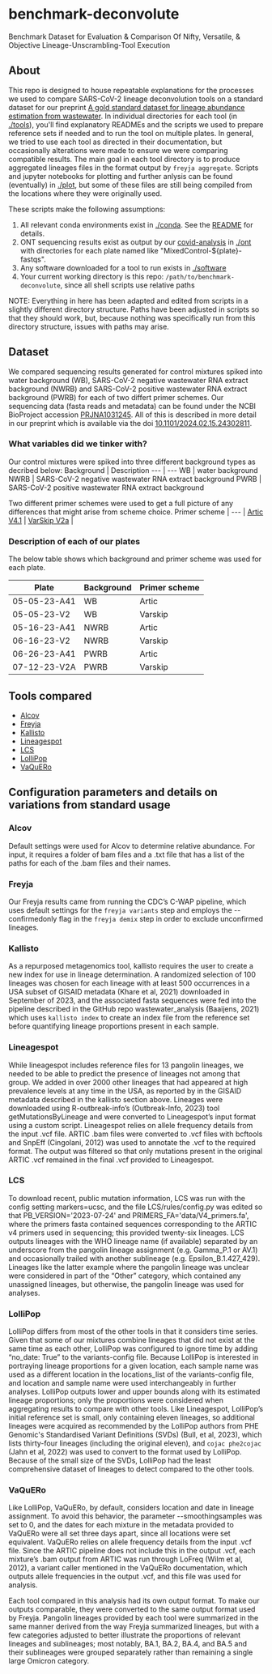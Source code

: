 # benchmark-deconvolute
Benchmark Dataset for Evaluation & Comparison Of Nifty, Versatile, & Objective Lineage-Unscrambling-Tool Execution

## About
This repo is designed to house repeatable explanations for the processes we used to compare SARS-CoV-2 lineage deconvolution tools on a standard dataset for our preprint [A gold standard dataset for lineage abundance estimation from wastewater](https://doi.org/10.1101/2024.02.15.24302811 "dio: 10.1101/2024.02.15.24302811"). In individual directories for each tool (in [./tools](./tools)), you'll find explanatory READMEs and the scripts we used to prepare reference sets if needed and to run the tool on multiple plates. In general, we tried to use each tool as directed in their documentation, but occasionally alterations were made to ensure we were comparing compatible results. The main goal in each tool directory is to produce aggregated lineages files in the format output by `freyja aggregate`. Scripts and jupyter notebooks for plotting and further anlysis can be found (eventually) in [./plot](./plot), but some of these files are still being compiled from the locations where they were originally used.

These scripts make the following assumptions:
1. All relevant conda environments exist in [./conda](./conda). See the [README](conda/README.md) for details.
2. ONT sequencing results exist as output by our [covid-analysis](https://github.com/enviro-lab/covid-analysis) in [./ont](./ont) with directories for each plate named like "MixedControl-${plate}-fastqs".
3. Any software downloaded for a tool to run exists in [./software](./software)
4. Your current working directory is this repo: `/path/to/benchmark-deconvolute`, since all shell scripts use relative paths

NOTE: Everything in here has been adapted and edited from scripts in a slightly different directory structure. Paths have been adjusted in scripts so that they should work, but, because nothing was specifically run from this directory structure, issues with paths may arise.

## Dataset
We compared sequencing results generated for control mixtures spiked into water background (WB), SARS-CoV-2 negative wastewater RNA extract background (NWRB) and SARS-CoV-2 positive wastewater RNA extract background (PWRB) for each of two differt primer schemes. Our sequencing data (fasta reads and metadata) can be found under the NCBI BioProject accession [PRJNA1031245](https://www.ncbi.nlm.nih.gov/bioproject/?term=PRJNA1031245). All of this is described in more detail in our preprint which is available via the doi [10.1101/2024.02.15.24302811](https://www.medrxiv.org/content/10.1101/2024.02.15.24302811v1.full).

### What variables did we tinker with?
Our control mixtures were spiked into three different background types as decribed below:
Background | Description
--- | ---
WB | water background
NWRB | SARS-CoV-2 negative wastewater RNA extract background
PWRB | SARS-CoV-2 positive wastewater RNA extract background

Two different primer schemes were used to get a full picture of any differences that might arise from scheme choice.
Primer scheme | 
--- | 
[Artic V4.1](https://github.com/joshquick/artic-ncov2019/tree/master/primer_schemes/nCoV-2019/V4.1) |
[VarSkip V2a](https://github.com/nebiolabs/VarSkip/tree/main/schemes/NEB_VarSkip/V2a) |

### Description of each of our plates

The below table shows which background and primer scheme was used for each plate.

Plate | Background | Primer scheme
--- | --- | ---
05-05-23-A41 | WB | Artic
05-05-23-V2 | WB | Varskip
05-16-23-A41 | NWRB | Artic
06-16-23-V2 | NWRB | Varskip
06-26-23-A41 | PWRB | Artic
07-12-23-V2A | PWRB | Varskip

## Tools compared
* [Alcov](https://github.com/Ellmen/alcov)
* [Freyja](https://github.com/andersen-lab/Freyja)
* [Kallisto](https://github.com/pachterlab/kallisto)
* [Lineagespot](https://github.com/npechl/lineagespot)
* [LCS](https://github.com/rvalieris/LCS)
* [LolliPop](https://github.com/cbg-ethz/lollipop)
* [VaQuERo](https://github.com/fabou-uobaf/VaQuERo)

## Configuration parameters and details on variations from standard usage
### Alcov
Default settings were used for Alcov to determine relative abundance. For input, it requires a folder of bam files and a .txt file that has a list of the paths for each of the .bam files and their names.
### Freyja
Our Freyja results came from running the CDC’s C-WAP pipeline, which uses default settings for the `freyja variants` step and employs the --confirmedonly flag in the `freyja demix` step in order to exclude unconfirmed lineages.
### Kallisto
As a repurposed metagenomics tool, kallisto requires the user to create a new index for use in lineage determination. A randomized selection of 100 lineages was chosen for each lineage with at least 500 occurrences in a USA subset of GISAID metadata (Khare et al, 2021) downloaded in September of 2023, and the associated fasta sequences were fed into the pipeline described in the GitHub repo wastewater_analysis (Baaijens, 2021) which uses `kallisto index` to create an index file from the reference set before quantifying lineage proportions present in each sample.
### Lineagespot
While lineagespot includes reference files for 13 pangolin lineages, we needed to be able to predict the presence of lineages not among that group. We added in over 2000 other lineages that had appeared at high prevalence levels at any time in the USA, as reported by in the GISAID metadata described in the kallisto section above. Lineages were downloaded using R-outbreak-info’s (Outbreak-Info, 2023) tool getMutationsByLineage and were converted to Lineagespot’s input format using a custom script. Lineagespot relies on allele frequency details from the input .vcf file. ARTIC .bam files were converted to .vcf files with bcftools and SnpEff (Cingolani, 2012) was used to annotate the .vcf to the required format. The output was filtered so that only mutations present in the original ARTIC .vcf remained in the final .vcf provided to Lineagespot. 
### LCS
To download recent, public mutation information, LCS was run with the config setting markers=ucsc, and the file LCS/rules/config.py was edited so that PB_VERSION='2023-07-24' and PRIMERS_FA='data/V4_primers.fa', where the primers fasta contained sequences corresponding to the ARTIC v4 primers used in sequencing; this provided twenty-six lineages. LCS outputs lineages with the WHO lineage name (if available) separated by an underscore from the pangolin lineage assignment (e.g. Gamma_P.1 or AV.1) and occasionally trailed with another sublineage (e.g. Epsilon_B.1.427_429). Lineages like the latter example where the pangolin lineage was unclear were considered in part of the “Other” category, which contained any unassigned lineages, but otherwise, the pangolin lineage was used for analyses.
### LolliPop
LolliPop differs from most of the other tools in that it considers time series. Given that some of our mixtures combine lineages that did not exist at the same time as each other, LolliPop was configured to ignore time by adding “no_date: True” to the variants-config file. Because LolliPop is interested in portraying lineage proportions for a given location, each sample name was used as a different location in the locations_list of the variants-config file, and location and sample name were used interchangeably in further analyses. LolliPop outputs lower and upper bounds along with its estimated lineage proportions; only the proportions were considered when aggregating results to compare with other tools. Like Lineagespot, LolliPop’s initial reference set is small, only containing eleven lineages, so additional lineages were acquired as recommended by the LolliPop authors from PHE Genomic's Standardised Variant Definitions (SVDs) (Bull, et al, 2023), which lists thirty-four lineages (including the original eleven), and `cojac phe2cojac` (Jahn et al, 2022) was used to convert to the format used by LolliPop. Because of the small size of the SVDs, LolliPop had the least comprehensive dataset of lineages to detect compared to the other tools.
### VaQuERo
Like LolliPop, VaQuERo, by default, considers location and date in lineage assignment. To avoid this behavior, the parameter --smoothingsamples was set to 0, and the dates for each mixture in the metadata provided to VaQuERo were all set three days apart, since all locations were set equivalent. VaQuERo relies on allele frequency details from the input .vcf file. Since the ARTIC pipeline does not include this in the output .vcf, each mixture’s .bam output from ARTIC was run through LoFreq (Wilm et al, 2012), a variant caller mentioned in the VaQuERo documentation, which outputs allele frequencies in the output .vcf, and this file was used for analysis.

Each tool compared in this analysis had its own output format. To make our outputs comparable, they were converted to the same output format used by Freyja. Pangolin lineages provided by each tool were summarized in the same manner derived from the way Freyja summarized lineages, but with a few categories adjusted to better illustrate the proportions of relevant lineages and sublineages; most notably, BA.1, BA.2, BA.4, and BA.5 and their sublineages were grouped separately rather than remaining a single large Omicron category.
